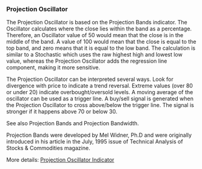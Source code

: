 ### Projection Oscillator

The Projection Oscillator is based on the Projection Bands indicator. The Oscillator calculates where the close lies within the band as a percentage. Therefore, an Oscillator value of 50 would mean that the close is in the middle of the band. A value of 100 would mean that the close is equal to the top band, and zero means that it is equal to the low band. The calculation is similar to a Stochastic which uses the raw highest high and lowest low value, whereas the Projection Oscillator adds the regression line component, making it more sensitive.

The Projection Oscillator can be interpreted several ways. Look for divergence with price to indicate a trend reversal. Extreme values (over 80 or under 20) indicate overbought/oversold levels. A moving average of the oscillator can be used as a trigger line. A buy/sell signal is generated when the Projection Oscillator to cross above/below the trigger line. The signal is stronger if it happens above 70 or below 30.

See also Projection Bands and Projection Bandwidth.

Projection Bands were developed by Mel Widner, Ph.D and were originally introduced in his article in the July, 1995 issue of Technical Analysis of Stocks & Commodities magazine.

More details: [Projection Oscillator Indicator](https://ctrader.com/algos/indicators/show/2912)

